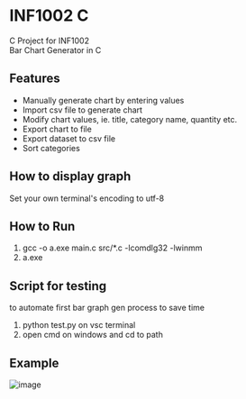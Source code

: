 # INF1002 C
C Project for INF1002   
Bar Chart Generator in C

## Features
- Manually generate chart by entering values  
- Import csv file to generate chart  
- Modify chart values, ie. title, category name, quantity etc.  
- Export chart to file  
- Export dataset to csv file  
- Sort categories  

## How to display graph
Set your own terminal's encoding to utf-8

## How to Run
1. gcc -o a.exe main.c src/*.c -lcomdlg32 -lwinmm
2. a.exe

## Script for testing
to automate first bar graph gen process to save time
1. python test.py on vsc terminal
2. open cmd on windows and cd to path

## Example
![image](https://github.com/platypus27/inf1002_c/assets/84365804/ec0f33d2-9f72-4613-beea-84f795bea153)
